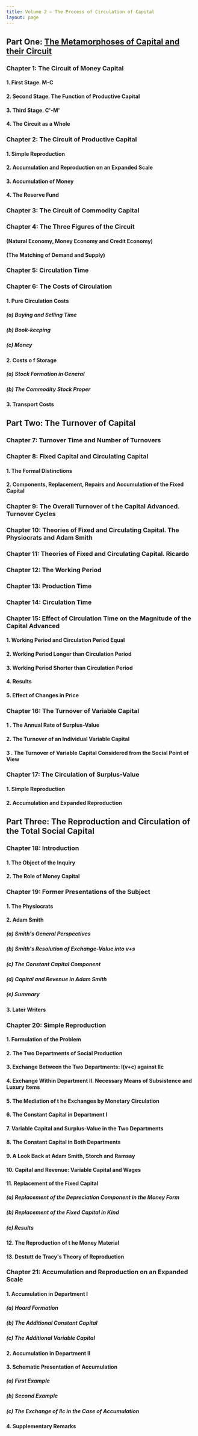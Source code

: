 ```yaml
---
title: Volume 2 — The Process of Circulation of Capital
layout: page
---
```


## Part One: [The Metamorphoses of Capital and their Circuit](chapter-01-04-reading-aid) ##

### Chapter 1: The Circuit of Money Capital ###

#### 1. First Stage. M-C ####

#### 2. Second Stage. The Function of Productive Capital ####

#### 3. Third Stage. C'-M' ####

#### 4. The Circuit as a Whole ####

### Chapter 2: The Circuit of Productive Capital ###

#### 1. Simple Reproduction ####

#### 2. Accumulation and Reproduction on an Expanded Scale ####

#### 3. Accumulation of Money ####

#### 4. The Reserve Fund ####

### Chapter 3: The Circuit of Commodity Capital ###

### Chapter 4: The Three Figures of the Circuit ###

#### (Natural Economy, Money Economy and Credit Economy) ####

#### (The Matching of Demand and Supply) ####

### Chapter 5: Circulation Time ###

### Chapter 6: The Costs of Circulation ###

#### 1. Pure Circulation Costs ####

##### (a) Buying and Selling Time #####

##### (b) Book-keeping #####

##### (c) Money #####

#### 2. Costs o f Storage ####

##### (a) Stock Formation in General #####

##### (b) The Commodity Stock Proper #####

#### 3. Transport Costs ####

## Part Two: The Turnover of Capital ##

### Chapter 7: Turnover Time and Number of Turnovers ###

### Chapter 8: Fixed Capital and Circulating Capital ###

#### 1. The Formal Distinctions ####

#### 2. Components, Replacement, Repairs and Accumulation of the Fixed Capital ####

### Chapter 9: The Overall Turnover of t he Capital Advanced. Turnover Cycles ###

### Chapter 10: Theories of Fixed and Circulating Capital. The Physiocrats and Adam Smith ###

### Chapter 11: Theories of Fixed and Circulating Capital. Ricardo ###

### Chapter 12: The Working Period ###

### Chapter 13: Production Time ###

### Chapter 14: Circulation Time ###

### Chapter 15: Effect of Circulation Time on the Magnitude of the Capital Advanced ###

#### 1. Working Period and Circulation Period Equal ####

#### 2. Working Period Longer than Circulation Period ####

#### 3. Working Period Shorter than Circulation Period ####

#### 4. Results ####

#### 5. Effect of Changes in Price ####

### Chapter 16: The Turnover of Variable Capital ###

#### 1 . The Annual Rate of Surplus-Value ####

#### 2. The Turnover of an Individual Variable Capital ####

#### 3 . The Turnover of Variable Capital Considered from the Social Point of View ####

### Chapter 17: The Circulation of Surplus-Value ###

#### 1. Simple Reproduction ####

#### 2. Accumulation and Expanded Reproduction ####

## Part Three: The Reproduction and Circulation of the Total Social Capital ##

### Chapter 18: Introduction ###

#### 1. The Object of the Inquiry ####

#### 2. The Role of Money Capital ####

### Chapter 19: Former Presentations of the Subject ###

#### 1. The Physiocrats ####

#### 2. Adam Smith ####

##### (a) Smith's General Perspectives #####

##### (b) Smith's Resolution of Exchange-Value into v+s #####

##### (c) The Constant Capital Component #####

##### (d) Capital and Revenue in Adam Smith #####

##### (e) Summary #####

#### 3. Later Writers ####

### Chapter 20: Simple Reproduction ###

#### 1. Formulation of the Problem ####

#### 2. The Two Departments of Social Production ####

#### 3. Exchange Between the Two Departments: I(v+c) against IIc ####

#### 4. Exchange Within Department II. Necessary Means of Subsistence and Luxury Items ####

#### 5. The Mediation of t he Exchanges by Monetary Circulation ####

#### 6. The Constant Capital in Department I ####

#### 7. Variable Capital and Surplus-Value in the Two Departments ####

#### 8. The Constant Capital in Both Departments ####

#### 9. A Look Back at Adam Smith, Storch and Ramsay ####

#### 10. Capital and Revenue: Variable Capital and Wages ####

#### 11. Replacement of the Fixed Capital ####

##### (a) Replacement of the Depreciation Component in the Money Form #####

##### (b) Replacement of the Fixed Capital in Kind #####

##### (c) Results #####

#### 12. The Reproduction of t he Money Material ####

#### 13. Destutt de Tracy's Theory of Reproduction ####

### Chapter 21: Accumulation and Reproduction on an Expanded Scale ###

#### 1. Accumulation in Department I ####

##### (a) Hoard Formation #####

##### (b) The Additional Constant Capital #####

##### (c) The Additional Variable Capital #####

#### 2. Accumulation in Department II ####

#### 3. Schematic Presentation of Accumulation ####

##### (a) First Example #####

##### (b) Second Example #####

##### (c) The Exchange of IIc in the Case of Accumulation #####

#### 4. Supplementary Remarks ####

